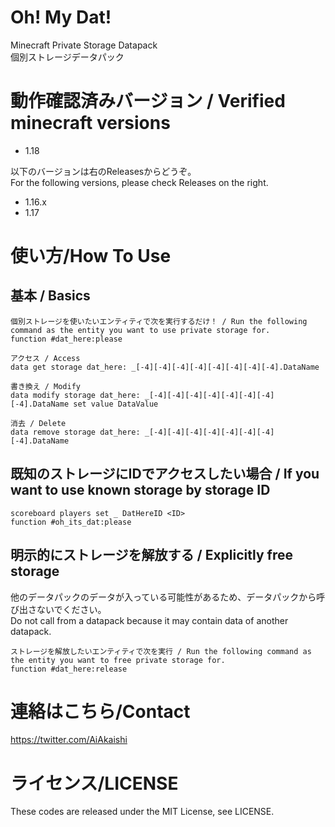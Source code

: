 # Oh! My Dat!
Minecraft Private Storage Datapack  
個別ストレージデータパック

# 動作確認済みバージョン / Verified minecraft versions

- 1.18

以下のバージョンは右のReleasesからどうぞ。  
For the following versions, please check Releases on the right.

- 1.16.x
- 1.17

# 使い方/How To Use

## 基本 / Basics

```
個別ストレージを使いたいエンティティで次を実行するだけ！ / Run the following command as the entity you want to use private storage for.  
function #dat_here:please  
  
アクセス / Access  
data get storage dat_here: _[-4][-4][-4][-4][-4][-4][-4][-4].DataName  
  
書き換え / Modify  
data modify storage dat_here: _[-4][-4][-4][-4][-4][-4][-4][-4].DataName set value DataValue  
  
消去 / Delete  
data remove storage dat_here: _[-4][-4][-4][-4][-4][-4][-4][-4].DataName
```

## 既知のストレージにIDでアクセスしたい場合 / If you want to use known storage by storage ID

```
scoreboard players set _ DatHereID <ID>  
function #oh_its_dat:please
```

## 明示的にストレージを解放する / Explicitly free storage

他のデータパックのデータが入っている可能性があるため、データパックから呼び出さないでください。  
Do not call from a datapack because it may contain data of another datapack.  
```
ストレージを解放したいエンティティで次を実行 / Run the following command as the entity you want to free private storage for.  
function #dat_here:release
```

# 連絡はこちら/Contact

https://twitter.com/AiAkaishi

# ライセンス/LICENSE

These codes are released under the MIT License, see LICENSE.
